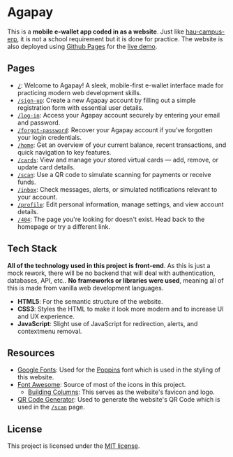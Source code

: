 # Agapay

This is a **mobile e-wallet app coded in as a website**. Just like [hau-campus-erp](https://github.com/enetwarch/hau-campus-erp), it is not a school requirement but it is done for practice. The website is also deployed using [Github Pages](https://pages.github.com/) for the [live demo](https://enetwarch.github.io/agapay).

## Pages

- [`/`](./index.html): Welcome to Agapay! A sleek, mobile-first e-wallet interface made for practicing modern web development skills.
- [`/sign-up`](./sign-up.html): Create a new Agapay account by filling out a simple registration form with essential user details.
- [`/log-in`](./log-in.html): Access your Agapay account securely by entering your email and password.
- [`/forgot-password`](./forgot-password.html): Recover your Agapay account if you’ve forgotten your login credentials.
- [`/home`](./home.html): Get an overview of your current balance, recent transactions, and quick navigation to key features.
- [`/cards`](./cards.html): View and manage your stored virtual cards — add, remove, or update card details.
- [`/scan`](./scan.html): Use a QR code to simulate scanning for payments or receive funds.
- [`/inbox`](./inbox.html): Check messages, alerts, or simulated notifications relevant to your account.
- [`/profile`](./profile.html): Edit personal information, manage settings, and view account details.
- [`/404`](./404.html): The page you're looking for doesn't exist. Head back to the homepage or try a different link.

## Tech Stack

**All of the technology used in this project is front-end**. As this is just a mock rework, there will be no backend that will deal with authentication, databases, API, etc.. **No frameworks or libraries were used**, meaning all of this is made from vanilla web development languages.

- **HTML5**: For the semantic structure of the website.
- **CSS3**: Styles the HTML to make it look more modern and to increase UI and UX experience.
- **JavaScript**: Slight use of JavaScript for redirection, alerts, and contextmenu removal.

## Resources

- [Google Fonts](https://fonts.google.com/): Used for the [Poppins](https://fonts.google.com/specimen/Poppins) font which is used in the styling of this website.
- [Font Awesome](https://fontawesome.com/): Source of most of the icons in this project.
  - [Building Columns](https://fontawesome.com/icons/building-columns): This serves as the website's favicon and logo.
- [QR Code Generator](https://www.qr-code-generator.com/): Used to generate the website's QR Code which is used in the [`/scan`](./scan.html) page.

## License

This project is licensed under the [MIT license](./LICENSE).
